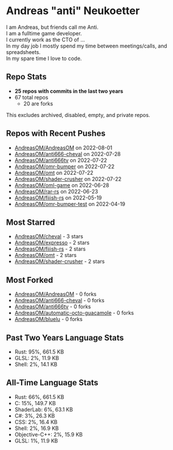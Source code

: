 
# Andreas "anti" Neukoetter

I am Andreas, but friends call me Anti.  
I am a fulltime game developer.  
I currently work as the CTO of ...  
In my day job I mostly spend my time between meetings/calls, and spreadsheets.  
In my spare time I love to code.  

## Repo Stats
- **25 repos with commits in the last two years**
- 67 total repos
  - 20 are forks

This excludes archived, disabled, empty, and private repos.

## Repos with Recent Pushes
- [AndreasOM/AndreasOM](https://github.com/AndreasOM/AndreasOM) on 2022-08-01
- [AndreasOM/anti666-cheval](https://github.com/AndreasOM/anti666-cheval) on 2022-07-28
- [AndreasOM/anti666tv](https://github.com/AndreasOM/anti666tv) on 2022-07-22
- [AndreasOM/omr-bumper](https://github.com/AndreasOM/omr-bumper) on 2022-07-22
- [AndreasOM/omt](https://github.com/AndreasOM/omt) on 2022-07-22
- [AndreasOM/shader-crusher](https://github.com/AndreasOM/shader-crusher) on 2022-07-22
- [AndreasOM/oml-game](https://github.com/AndreasOM/oml-game) on 2022-06-28
- [AndreasOM/rar-rs](https://github.com/AndreasOM/rar-rs) on 2022-06-23
- [AndreasOM/fiiish-rs](https://github.com/AndreasOM/fiiish-rs) on 2022-05-19
- [AndreasOM/omr-bumper-test](https://github.com/AndreasOM/omr-bumper-test) on 2022-04-19


## Most Starred
- [AndreasOM/cheval](https://github.com/AndreasOM/cheval) - 3 stars
- [AndreasOM/expresso](https://github.com/AndreasOM/expresso) - 2 stars
- [AndreasOM/fiiish-rs](https://github.com/AndreasOM/fiiish-rs) - 2 stars
- [AndreasOM/omt](https://github.com/AndreasOM/omt) - 2 stars
- [AndreasOM/shader-crusher](https://github.com/AndreasOM/shader-crusher) - 2 stars


## Most Forked
- [AndreasOM/AndreasOM](https://github.com/AndreasOM/AndreasOM) - 0 forks
- [AndreasOM/anti666-cheval](https://github.com/AndreasOM/anti666-cheval) - 0 forks
- [AndreasOM/anti666tv](https://github.com/AndreasOM/anti666tv) - 0 forks
- [AndreasOM/automatic-octo-guacamole](https://github.com/AndreasOM/automatic-octo-guacamole) - 0 forks
- [AndreasOM/bluelu](https://github.com/AndreasOM/bluelu) - 0 forks


## Past Two Years Language Stats
- Rust: 95%, 661.5 KB
- GLSL: 2%, 11.9 KB
- Shell: 2%, 14.1 KB


## All-Time Language Stats
- Rust: 66%, 661.5 KB
- C: 15%, 149.7 KB
- ShaderLab: 6%, 63.1 KB
- C#: 3%, 26.3 KB
- CSS: 2%, 16.4 KB
- Shell: 2%, 16.9 KB
- Objective-C++: 2%, 15.9 KB
- GLSL: 1%, 11.9 KB

